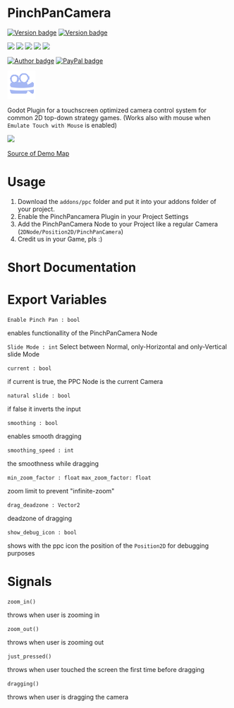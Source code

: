 # PinchPanCamera
[![Version badge](https://img.shields.io/badge/Version-v0.2.2-green.svg)](https://paypal.me/divirad)  [![Version badge](https://img.shields.io/badge/Godot_Version-v3.2.3stable-green.svg)](https://godotengine.org)  <br>

![](https://img.shields.io/github/downloads/divirad/PinchPanCamera/total)
![](https://img.shields.io/github/stars/Divirad/PinchPanCamera)
![](https://img.shields.io/github/issues/Divirad/PinchPanCamera)
![](https://img.shields.io/github/forks/Divirad/PinchPanCamera)
![](https://img.shields.io/github/license/Divirad/PinchPanCamera) <br>
	
[![Author badge](https://img.shields.io/badge/Made_by-Divirad-inactive.svg)](https://divirad.com) 
[![PayPal badge](https://img.shields.io/badge/Donate-PayPal-blue.svg)](https://paypal.me/divirad) <br>

![Icon](https://raw.githubusercontent.com/Divirad/PinchPanCamera/master/icon.png)

Godot Plugin for a touchscreen optimized camera control system for common 2D top-down strategy games. 
(Works also with mouse when `Emulate Touch with Mouse` is enabled)

![](https://thumbs.gfycat.com/TautLawfulHerald-size_restricted.gif)

[Source of Demo Map](https://forums.wesnoth.org/viewtopic.php?t=40059)

# Usage 
1) Download the `addons/ppc` folder and put it into your addons folder of your project.
2) Enable the PinchPancamera Plugin in your Project Settings
3) Add the PinchPanCamera Node to your Project like a regular Camera (`2DNode/Position2D/PinchPanCamera`)
4) Credit us in your Game, pls :)

# Short Documentation

# Export Variables
```Enable Pinch Pan : bool```

enables functionallity of the PinchPanCamera Node 

```Slide Mode : int```
Select between Normal, only-Horizontal and only-Vertical slide Mode

```current : bool```

if current is true, the PPC Node is the current Camera

```natural slide : bool```

if false it inverts the input

```smoothing : bool```

enables smooth dragging

```smoothing_speed : int```

the smoothness while dragging

```min_zoom_factor : float```
```max_zoom_factor: float```

zoom limit to prevent "infinite-zoom"

```drag_deadzone : Vector2```

deadzone of dragging

```show_debug_icon : bool``` 

shows with the ppc icon the position of the `Position2D` for debugging purposes

# Signals

```zoom_in()``` 

throws when user is zooming in

```zoom_out()``` 

throws when user is zooming out 

```just_pressed()``` 

throws when user touched the screen the first time before dragging

```dragging()``` 

throws when user is dragging the camera
